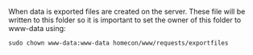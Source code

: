 When data is exported files are created on the server.
These file will be written to this folder so it is important to set the owner of this folder to www-data using:

```
sudo chown www-data:www-data homecon/www/requests/exportfiles
```